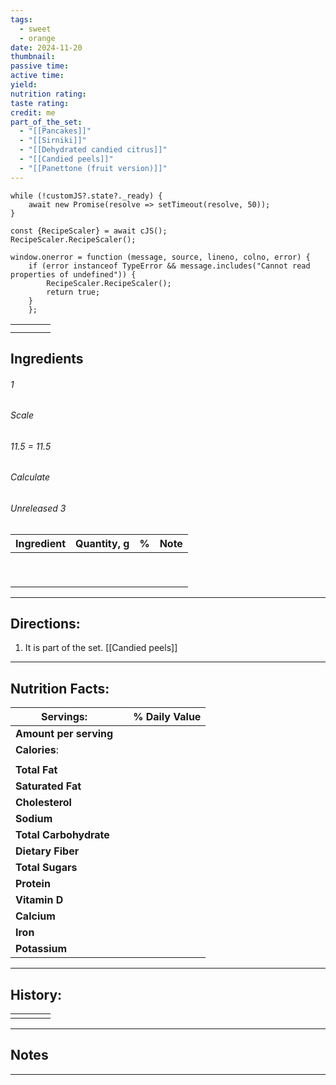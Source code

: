 ```yaml
---
tags:
  - sweet
  - orange
date: 2024-11-20
thumbnail: 
passive time: 
active time: 
yield: 
nutrition rating: 
taste rating: 
credit: me
part_of_the_set:
  - "[[Pancakes]]"
  - "[[Sirniki]]"
  - "[[Dehydrated candied citrus]]"
  - "[[Candied peels]]"
  - "[[Panettone (fruit version)]]"
---
```

```dataviewjs
while (!customJS?.state?._ready) { 
	await new Promise(resolve => setTimeout(resolve, 50)); 
} 

const {RecipeScaler} = await cJS();
RecipeScaler.RecipeScaler();

window.onerror = function (message, source, lineno, colno, error) {
	if (error instanceof TypeError && message.includes("Cannot read properties of undefined")) {
		RecipeScaler.RecipeScaler();
		return true;
	}
    };
```

|     |     |     |     |
| --- | --- | --- | --- |
|     |     |     |     |
|     |     |     |     |


## Ingredients

###### 1
###### Scale
###### 11.5 = 11.5
###### Calculate
###### Unreleased 3

| Ingredient                    | Quantity, g | %   | Note                                   |
| ----------------------------- | ----------- | --- | -------------------------------------- |
|                               |             |     |                                        |
|                               |             |     |                                        |
|                               |             |     |                                        |
|                               |             |     |                                        |
|                               |             |     |                                        |
|                               |             |     |                                        |
|                               |             |     |                                        |
|                               |             |     |                                        |
|                               |             |     |                                        |




---
## Directions:

1. It is part of the set. [[Candied peels]]

---
## Nutrition Facts:

| **Servings:**          |       | % Daily Value |
| ---------------------- | ----- | ------------- |
| **Amount per serving** |       |               |
| **Calories**:          |       |               |
|                        |       |               |
| **Total Fat**          |       |               |
| **Saturated Fat**      |       |               |
| **Cholesterol**        |       |               |
| **Sodium**             |       |               |
| **Total Carbohydrate** |       |               |
| **Dietary Fiber**      |       |               |
| **Total Sugars**       |       |               |
| **Protein**            |       |               |
| **Vitamin D**          |       |               |
| **Calcium**            |       |               |
| **Iron**               |       |               |
| **Potassium**          |       |               |

---
## History:

|     |                   |                   |                   |
| --- | ----------------- | ----------------- | ----------------- |
|     |                   |                   |                   |


---
## Notes


>

---



